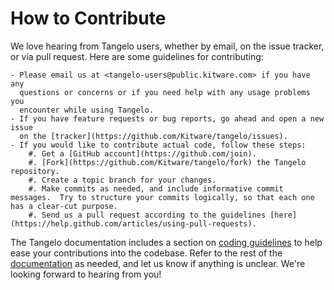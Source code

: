 How to Contribute
=================

We love hearing from Tangelo users, whether by email, on the issue tracker, or
via pull request.  Here are some guidelines for contributing:

    - Please email us at <tangelo-users@public.kitware.com> if you have any
      questions or concerns or if you need help with any usage problems you
      encounter while using Tangelo.
    - If you have feature requests or bug reports, go ahead and open a new issue
      on the [tracker](https://github.com/Kitware/tangelo/issues).
    - If you would like to contribute actual code, follow these steps:
        #. Get a [GitHub account](https://github.com/join).
        #. [Fork](https://github.com/Kitware/tangelo/fork) the Tangelo repository.
        #. Create a topic branch for your changes.
        #. Make commits as needed, and include informative commit messages.  Try to structure your commits logically, so that each one has a clear-cut purpose.
        #. Send us a pull request according to the guidelines [here](https://help.github.com/articles/using-pull-requests).

The Tangelo documentation includes a section on [coding guidelines](http://tangelo.readthedocs.org/en/latest/coding-style-guide.html) to help ease your contributions into the codebase.  Refer to the rest of the [documentation](http://tangelo.readthedocs.org/en/latest/index.html) as needed, and let us know if anything is unclear.  We're looking forward to hearing from you!
